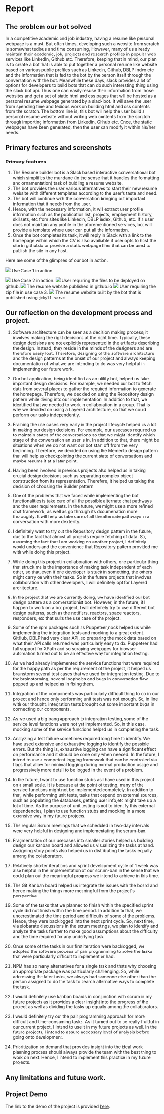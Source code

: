 # Report
## The problem our bot solved
In a competitive academic and job industry, having a resume like personal webpage is a must. But often times, developing such a website from scratch is somewhat tedious and time consuming, However, many of us already maintain their academic, job, projects and research profiles in popular web services like LinkedIn, Github etc. Therefore, keeping that in mind, our plan is to create a bot that is able to put together a personal resume like website based on various public profiles such as LinkedIn, Github, DBLP index etc and the information that is fed to the bot by the person itself through the conversation with the bot. Meanwhile these days, slack provides a lot of options for developers to build bots that can do such interesting thing using the slack bot api. Thus one can easily resuse their information from those websites and get a set of static html and css pages that will be hosted as a personal resume webpage generated by a slack bot. It will save the user from spending time and tedious work on building html and css contents from the scratch. The bottom line is, this bot will help the user build a personal resume website without writing web contents from the scratch through importing information from Linkedin, Github etc. Once, the static webpages have been generated, then the user can modify it within his/her needs.

## Primary features and screenshots
### Primary features
1. The Resume builder bot is a Slack based interactive conversational bot which simplifies the mundane (in the sense that it handles the formatting and ornamentation) task of buidling a resume website.
2. The bot provides the user various alternatives to start their new resume website with different templates according to the user's taste and need.
3. The bot will continue with the conversation bringing out important information that it needs from the user.
4. Hence, with the necessary information, it will extract user profile information such as the publication list, projects, employment history, skillsets, etc from sites like LinkedIn, DBLP index, Github, etc. If a user does not maintain any profile in the aforementioned services, bot will provide a template where user can put all the information.
5. Once the bot completes its task, it will reply in Slack with a link to the homepage within which the CV is also availiable if user opts to host the site in github.io or provide a static webpage files that can be used to publish the site in any host.

Here are some of the glimpses of our bot in action.

![](UseCase1.png)
Use Case 1 in action.

![](UseCase2.png)
Use Case 2 in action.
![](UseCase3_Github.png)
User requiring the files to be deployed on github.
![](Output_github.png)
The resume website published in github.io
![](UseCase3_Zip.png)
User requiring the zip file in use case 3.
![](Output_zip.png)
The resume website built by the bot that is published using `jekyll serve`

## Our reflection on the development process and project.
1. Software architecture can be seen as a decision making process; it involves making the right decisions at the right time. Typically, these design decisions are not explicitly represented in the artifacts describing the design. Instead, they reside in the minds of the designers and are therefore easily lost. Therefore, designing of the software architecture and the design patterns at the onset of our project and always keeping documentation of what we are intending to do was very helpful in implementing our future work.
2. Our bot application, being identified as an utility bot, helped us take important design decisions. For example, we needed our bot to fetch data from several places to gather the required information to generate the homepage. Therefore, we decided on using the Repository design pattern while diving into our implementation.
In addition to that, we identified that we needed to work in collaboration in a group. That is why we decided on using a Layered architecture, so that we could perform our tasks independently.
3. Framing the use cases very early in the project lifecycle helped us a lot in making our design decisions. For example, our usecases required us to maintain states of the conversations so that we might identify which stage of the conversation an user is in. In addition to that, there might be situations when we do not want our bot start off from the very beginning. Therefore, we decided on using the Memento design pattern that will help us checkpointing the current state of conversations and maybe resume it at a later point.
4. Having been involved in previous projects also helped us in taking crucial design decisions such as separating complex object construction from its representation. Therefore, it helped us taking the decision of choosing the Builder pattern

5. One of the problems that we faced while implementing the bot functionalities is take care of all the possible alternate chat pathways and the user requirements. In the future, we might use a more refined chat framework, as well as go through its documenation more thoroughly. It will help us take care of all the alternate pathways in a conversation with more dexterity.

6. I definitely want to try out the Repository design pattern in the future, due to the fact that almost all projects require fetching of data. So, assuming the fact that I am working on another project, I definitely would understand the convenience that Repository pattern provided me with while doing this project.

7. While doing this project in collaboration with others, one particular thing that struck me is the importance of making task independent of each other, so that, even if one developer is stuck in something, the others might carry on with their tasks. So in the future projects that involves collaboration with other developers, I will definitely opt for Layered architecture.

8. In the project that we are currently doing, we have identified our bot design pattern as a conversationist bot. However, in the future, if I happen to work on a bot project, I will definitely try to use different bot design patterns, such as the notifiers, reactors, space reactors, responders, etc that suits the use case of the project.

9. Some of the npm packages such as Puppeteer,nock helped us while implementing the integration tests and mocking to a great extent.
GitHub, DBLP had very clear API, so preparing the mock data based on what their API calls returned was particularly easy to do.
Puppeteer had full support for XPath and so scraping webpages for browser automation turned out to be an effective way for integration testing.
10. As we had already implemented the service functions that were required for the happy path as per the requirement of the project, it helped us brainstorm several test cases that we used for integration testing. Due to the brainstorming, several loopholes and bugs in conversation flow popped up and helped us in fixing them.
11. Integration of the components was particularly difficult thing to do in our project and hence only performing unit tests was not enough. So, in line with our thought, integration tests brought out some important bugs in connecting our components.
12. As we used a big bang approach to integration testing, some of the service level functions were not yet implemented. So, in this case, mocking some of the service functions helped us in completing the task.
13. Analyzing a test failure sometimes required long time to identify. We have used extensive and exhaustive logging to identify the possible errors. But the thing is, exhaustive logging can have a significant effect on performance and it should be done only when needed. In the future, I intend to use a competent logging framework that can be controlled via flags that allow for minimal logging during normal production usage and progressively more detail to be logged in the event of a problem.
14. In the future, I want to use function stubs as I have used in this project on a small scale. It is because at the point of testing, many of the service functions might not be implemented completely. In addition to that, while performing unit tests, tasks that depend on external sources, such as populating the databases, getting user info,etc might take up a lot of time. As the purpose of unit testing is not to identify this external dependencies, I plan to use function stubs and mocking in a more extensive way in my future projects.

15. The regular Scrum meetings that we scheduled in two-day intervals were very helpful in designing and implementating the scrum-ban.
16. Fragmentation of our usecases into smaller stories helped us building design our kanban board and allowed us visualizing the tasks at hand. Assigning story points also helped us in distributing the tasks equally among the collaborators.
17. Relatively shorter iterations and sprint development cycle of 1 week was also helpful in the implementation of our scrum-ban in the sense that we could plan out the meaningful progress we intend to achieve in this time.
18. The Git Kanban board helped us integrate the issues with the board and hence making the things more meaningful from the project's perspective.
19. Some of the tasks that we planned to finish within the specified sprint cycle did not finish within the time period. In addition to that, we underestimated the time period and difficulty of some of the problems. Hence, they were backlogged into the next sprint cycle. So, next time, via elobarate discussions in the scrum meetings, we plan to identify and analyze the tasks further to make good assumptions about the difficulty and the time required for any underlying task.
20. Once some of the tasks in our first iteration were backlogged, we adopted the software process of pair programming to solve the tasks that were particularly difficult to implement or had.
21. NPM has so many alternatives for a single task and thats why choosing an appropriate package was particularly challenging. So, while addressing the later tasks, we always had someone else other than the person assigned to do the task to search alternative ways to complete the task.
22. I would definitely use kanban boards in conjunction with scrum in my future projects as it provides a clear insight into the progress of the project as well as dividing the tasks up equally among the collaborators.
23. I would definitely try out the pair programming approach for more difficult and time-consuming tasks. As it turned out to be really fruitful in our current project, I intend to use it in my future projects as well.
In the future projects, I intend to assure necessary level of analysis before going onto development.
24. Prioritization on demand that provides insight into the ideal work planning process should always provide the team with the best thing to work on next. Hence, I intend to implement this practice in my future projects.

## Any limitations and future work.

## Project Demo

The link to the demo of the project is provided [here](
https://drive.google.com/file/d/135LdEpPpIEmSDxDC85p1lBBtIF0g9bar/view?fbclid=IwAR0jRXDKFGs3QDUUCMfFmLhfI9xT3VB-D4FV5TAQODsrlgofMErcMwyyoYI).